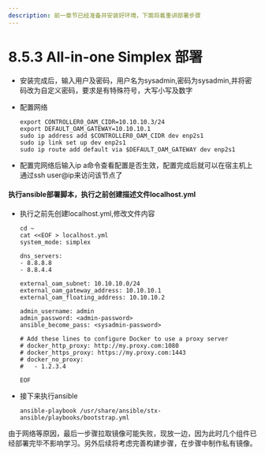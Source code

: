 ```yaml
---
description: 前一章节已经准备并安装好环境，下面将着重讲部署步骤
---
```


# 8.5.3 All-in-one Simplex 部署

* 安装完成后，输入用户及密码，用户名为sysadmin,密码为sysadmin,并将密码改为自定义密码，要求是有特殊符号，大写小写及数字
* 配置网络

  ```text
  export CONTROLLER0_OAM_CIDR=10.10.10.3/24
  export DEFAULT_OAM_GATEWAY=10.10.10.1
  sudo ip address add $CONTROLLER0_OAM_CIDR dev enp2s1
  sudo ip link set up dev enp2s1
  sudo ip route add default via $DEFAULT_OAM_GATEWAY dev enp2s1
  ```

* 配置完网络后输入ip a命令查看配置是否生效，配置完成后就可以在宿主机上通过ssh user@ip来访问该节点了

#### 执行ansible部署脚本，执行之前创建描述文件localhost.yml

* 执行之前先创建localhost.yml,修改文件内容

  ```text
  cd ~
  cat <<EOF > localhost.yml
  system_mode: simplex

  dns_servers:
  - 8.8.8.8
  - 8.8.4.4

  external_oam_subnet: 10.10.10.0/24
  external_oam_gateway_address: 10.10.10.1
  external_oam_floating_address: 10.10.10.2

  admin_username: admin
  admin_password: <admin-password>
  ansible_become_pass: <sysadmin-password>

  # Add these lines to configure Docker to use a proxy server
  # docker_http_proxy: http://my.proxy.com:1080
  # docker_https_proxy: https://my.proxy.com:1443
  # docker_no_proxy:
  #   - 1.2.3.4

  EOF
  ```

* 接下来执行ansible 

  ```text
  ansible-playbook /usr/share/ansible/stx-ansible/playbooks/bootstrap.yml
  ```

由于网络等原因，最后一步骤拉取镜像可能失败，现放一边，因为此时几个组件已经部署完毕不影响学习。另外后续将考虑完善构建步骤，在步骤中制作私有镜像。

